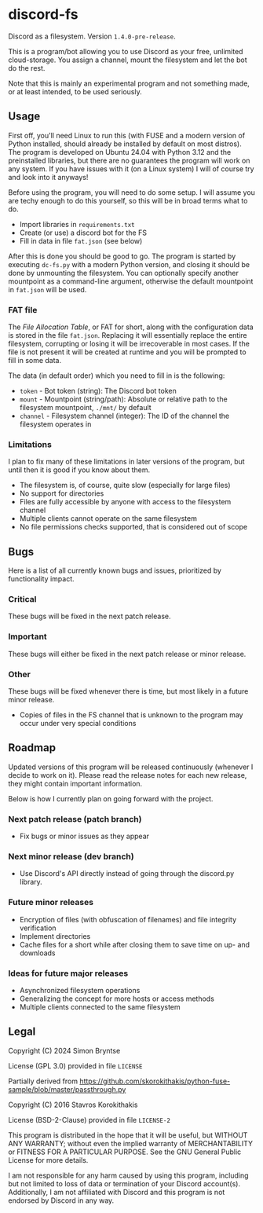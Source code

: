 # discord-fs
Discord as a filesystem.
Version `1.4.0-pre-release`.

This is a program/bot allowing you to use Discord as your free, unlimited cloud-storage.
You assign a channel, mount the filesystem and let the bot do the rest.

Note that this is mainly an experimental program and not something made, or at least intended, to be used seriously.

## Usage
First off, you'll need Linux to run this (with FUSE and a modern version of Python installed, should already be installed by default on most distros).
The program is developed on Ubuntu 24.04 with Python 3.12 and the preinstalled libraries, but there are no guarantees the program will work on any system.
If you have issues with it (on a Linux system) I will of course try and look into it anyways!

Before using the program, you will need to do some setup.
I will assume you are techy enough to do this yourself, so this will be in broad terms what to do.
- Import libraries in `requirements.txt`
- Create (or use) a discord bot for the FS
- Fill in data in file `fat.json` (see below)

After this is done you should be good to go.
The program is started by executing `dc-fs.py` with a modern Python version, and closing it should be done by unmounting the filesystem.
You can optionally specify another mountpoint as a command-line argument, otherwise the default mountpoint in `fat.json` will be used.

### FAT file
The _File Allocation Table_, or FAT for short, along with the configuration data is stored in the file `fat.json`.
Replacing it will essentially replace the entire filesystem, corrupting or losing it will be irrecoverable in most cases.
If the file is not present it will be created at runtime and you will be prompted to fill in some data.

The data (in default order) which you need to fill in is the following:
- `token` - Bot token (string): The Discord bot token
- `mount` - Mountpoint (string/path): Absolute or relative path to the filesystem mountpoint, `./mnt/` by default
- `channel` - Filesystem channel (integer): The ID of the channel the filesystem operates in

### Limitations
I plan to fix many of these limitations in later versions of the program, but until then it is good if you know about them.
- The filesystem is, of course, quite slow (especially for large files)
- No support for directories
- Files are fully accessible by anyone with access to the filesystem channel
- Multiple clients cannot operate on the same filesystem
- No file permissions checks supported, that is considered out of scope

## Bugs
Here is a list of all currently known bugs and issues, prioritized by functionality impact.

### Critical
These bugs will be fixed in the next patch release.

### Important
These bugs will either be fixed in the next patch release or minor release.

### Other
These bugs will be fixed whenever there is time, but most likely in a future minor release.
- Copies of files in the FS channel that is unknown to the program may occur under very special conditions

## Roadmap
Updated versions of this program will be released continuously (whenever I decide to work on it).
Please read the release notes for each new release, they might contain important information.

Below is how I currently plan on going forward with the project.

### Next patch release (patch branch)
- Fix bugs or minor issues as they appear

### Next minor release (dev branch)
- Use Discord's API directly instead of going through the discord.py library.

### Future minor releases
- Encryption of files (with obfuscation of filenames) and file integrity verification
- Implement directories
- Cache files for a short while after closing them to save time on up- and downloads

### Ideas for future major releases
- Asynchronized filesystem operations
- Generalizing the concept for more hosts or access methods
- Multiple clients connected to the same filesystem

## Legal
Copyright (C) 2024 Simon Bryntse

License (GPL 3.0) provided in file `LICENSE`

Partially derived from https://github.com/skorokithakis/python-fuse-sample/blob/master/passthrough.py

Copyright (C) 2016 Stavros Korokithakis

License (BSD-2-Clause) provided in file `LICENSE-2`

This program is distributed in the hope that it will be useful, but WITHOUT ANY WARRANTY;
without even the implied warranty of MERCHANTABILITY or FITNESS FOR A PARTICULAR PURPOSE.
See the GNU General Public License for more details.

I am not responsible for any harm caused by using this program, including but not limited to loss of data or termination of your Discord account(s).
Additionally, I am not affiliated with Discord and this program is not endorsed by Discord in any way.
